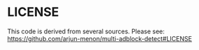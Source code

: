 LICENSE
=======
This code is derived from several sources. Please see: https://github.com/arjun-menon/multi-adblock-detect#LICENSE
